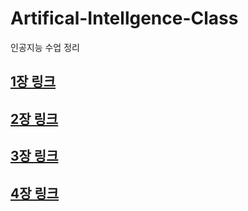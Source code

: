 # Artifical-Intellgence-Class
인공지능 수업 정리

## [1장 링크](https://github.com/i3629i/Artifical-Intellgence-Class/blob/master/AI%201%EC%9E%A5.md)

## [2장 링크](https://github.com/i3629i/Artifical-Intellgence-Class/blob/master/AI%202%EC%9E%A5.md)

## [3장 링크](https://github.com/i3629i/Artifical-Intellgence-Class/blob/master/AI%203%EC%9E%A5.md)

## [4장 링크](https://github.com/i3629i/Artifical-Intellgence-Class/blob/master/AI%204%EC%9E%A5.md)
